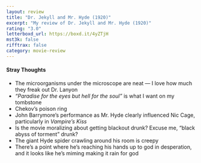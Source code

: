 ```yaml
---
layout: review
title: "Dr. Jekyll and Mr. Hyde (1920)"
excerpt: "My review of Dr. Jekyll and Mr. Hyde (1920)"
rating: "3.0"
letterboxd_url: https://boxd.it/4yZTjH
mst3k: false
rifftrax: false
category: movie-review
---
```


#### Stray Thoughts

- The microorganisms under the microscope are neat — I love how much they freak out Dr. Lanyon
- <i>“Paradise for the eyes but hell for the soul”</i> is what I want on my tombstone
- Chekov’s poison ring
- John Barrymore’s performance as Mr. Hyde clearly influenced Nic Cage, particularly in <i>Vampire’s Kiss</i>
- Is the movie moralizing about getting blackout drunk? Excuse me, “black abyss of torment” drunk?
- The giant Hyde spider crawling around his room is creepy
- There’s a point where he’s reaching his hands up to god in desperation, and it looks like he’s miming making it rain for god
